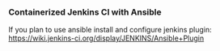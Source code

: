 ### Containerized Jenkins CI with Ansible  
If you plan to use ansible install and configure jenkins plugin: https://wiki.jenkins-ci.org/display/JENKINS/Ansible+Plugin  
